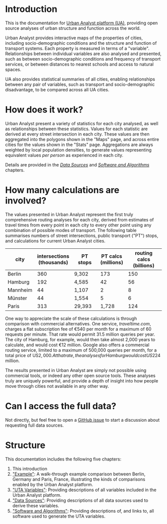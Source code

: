 # Introduction

This is the documentation for [Urban Analyst platform
(UA)](https://urbananalyst.city), providing open source analyses of urban
structure and function across the world.

Urban Analyst provides interactive maps of the properties of cities, including
socio-demographic conditions and the structure and function of transport
systems. Each property is measured in terms of a "variable". Relationships
between individual variables are also analysed and presented, such as between
socio-demographic conditions and frequency of transport services, or between
distances to nearest schools and access to natural spaces.

UA also provides statistical summaries of all cities, enabling relationships
between any pair of variables, such as transport and socio-demographic
disadvantage, to be compared across all UA cities.

# How does it work?

Urban Analyst present a variety of statistics for each city analysed, as well
as relationships between these statistics. Values for each statistic are
derived at every street intersection in each city. These values are then
aggregated into the polygons shown in the "Maps" page, and across entire cities
for the values shown in the "Stats" page. Aggregations are always weighted by
local population densities, to generate values representing equivalent values
*per person* as experienced in each city.

Details are provided in the [*Data Sources*](./data.md) and [*Software and
Algorithms*](./software.md) chapters.

# How many calculations are involved?

The values presented in Urban Analyst represent the first truly comprehensive
routing analyses for each city, derived from estimates of travel times from
every point in each city to every other point using any combination of possible
modes of transport. The following table summarises numbers of street
intersections, public transport ("PT") stops, and calculations for current
Urban Analyst cities.

 city    | intersections<br>(thousands) | PT stops | PT calcs<br>(millions) | routing calcs<br>(billions)
-------- | ------------- | -------- | -------- | -----------
Berlin   |      360      |   9,302  |      173 |  150
Hamburg  |      192      |   4,585  |       42 |   56
Mannheim |       44      |   1,107  |        2 |    8
Münster  |       44      |   1,554  |        5 |    6
Paris    |      313      |  29,393  |    1,728 |  124

One way to appreciate the scale of these calculations is through comparison
with commercial alternatives. One service, *traveltime.com*, charges a flat
subscription fee of €540 per month for a maximum of 60 requests per minute.
That rate would permit 31.5 million queries per year. The city of Hamburg, for
example, would then take almost 2,000 years to calculate, and would cost
€12 million. Google also offers a commercial routing service, limited to a
maximum of 500,000 queries per month, for a total price of US$2,000. At that
rate, the analyses for Hamburg would cost US$224 million.

The results presented in Urban Analyst are simply not possible using commercial
tools, or indeed any other open source tools. These analyses truly are uniquely
powerful, and provide a depth of insight into how people move through cities
not available in any other way.


# Can I access the full data?

Not directly, but feel free to open a [GitHub
issue](https://github.com/mpadge/UrbanAnalyst/issues) to start a discussion
about requesting full data sources.

# Structure

This documentation includes the following five chapters:

1. This introduction
2. ["Example"](./example.md): A walk-through example comparison between Berlin, Germany and Paris, France, illustrating the kinds of comparisons enabled by the Urban Analyst platform.
3. ["UTA Variables"](./variables.md): Providing descriptions of all variables included in the Urban Analyst platform.
4. ["Data Sources"](./data.md): Providing descriptions of all data sources used to derive these variables.
5. ["Software and Algorithms"](./software.md): Providing descriptions of, and links to, all software used to generate the UTA variables.
